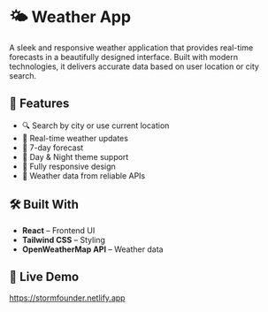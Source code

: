 # 🌤️  Weather App

A sleek and responsive weather application that provides real-time forecasts in a beautifully designed interface. Built with modern technologies, it delivers accurate data based on user location or city search.

## 🚀 Features

- 🔍 Search by city or use current location
- 📍 Real-time weather updates
- 📅 7-day forecast
- 🌙 Day & Night theme support
- 📱 Fully responsive design
- 📡 Weather data from reliable APIs

## 🛠️ Built With

- **React** – Frontend UI
- **Tailwind CSS** – Styling
- **OpenWeatherMap API** – Weather data
 
## 🔗 Live Demo
https://stormfounder.netlify.app
